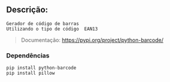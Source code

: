 ## Descrição: 

    Gerador de código de barras
    Utilizando o tipo de código  EAN13

> Documentação: https://pypi.org/project/python-barcode/

### Dependências
    pip install python-barcode
    pip install pillow 
